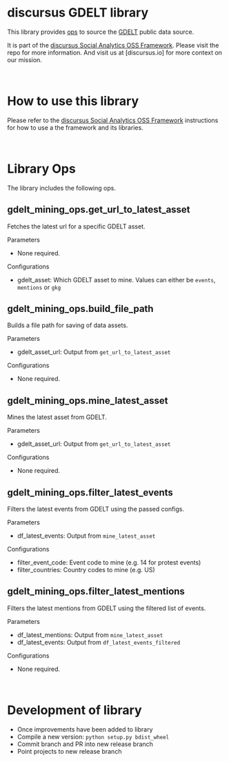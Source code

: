 # discursus GDELT library
This library provides [ops](https://docs.dagster.io/concepts/ops-jobs-graphs/ops) to source the [GDELT](https://www.gdeltproject.org/) public data source.

It is part of the [discursus Social Analytics OSS Framework](https://github.com/discursus-io/discursus_core). Please visit the repo for more information. And visit us at [discursus.io] for more context on our mission.

&nbsp;

# How to use this library
Please refer to the [discursus Social Analytics OSS Framework](https://github.com/discursus-io/discursus_core) instructions for how to use a the framework and its libraries.

&nbsp;

# Library Ops
The library includes the following ops.

## gdelt_mining_ops.get_url_to_latest_asset
Fetches the latest url for a specific GDELT asset.

Parameters
- None required.

Configurations
- gdelt_asset: Which GDELT asset to mine. Values can either be `events`, `mentions` or `gkg`

## gdelt_mining_ops.build_file_path
Builds a file path for saving of data assets.

Parameters
- gdelt_asset_url: Output from `get_url_to_latest_asset`

Configurations
- None required.

## gdelt_mining_ops.mine_latest_asset
Mines the latest asset from GDELT.

Parameters
- gdelt_asset_url: Output from `get_url_to_latest_asset`

Configurations
- None required.

## gdelt_mining_ops.filter_latest_events
Filters the latest events from GDELT using the passed configs.

Parameters
- df_latest_events: Output from `mine_latest_asset`

Configurations
- filter_event_code: Event code to mine (e.g. 14 for protest events)
- filter_countries: Country codes to mine (e.g. US)

## gdelt_mining_ops.filter_latest_mentions
Filters the latest mentions from GDELT using the filtered list of events.

Parameters
- df_latest_mentions: Output from `mine_latest_asset`
- df_latest_events: Output from `df_latest_events_filtered`

Configurations
- None required.

&nbsp;

# Development of library
- Once improvements have been added to library
- Compile a new version: `python setup.py bdist_wheel`
- Commit branch and PR into new release branch
- Point projects to new release branch